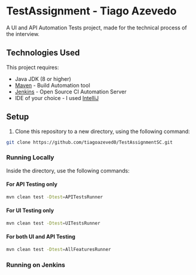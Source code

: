 # TestAssignment - Tiago Azevedo

A UI and API Automation Tests project, made for the technical process of the interview.

## Technologies Used

This project requires:
- Java JDK (8 or higher)
- [Maven](https://maven.apache.org/install.html) - Build Automation tool
- [Jenkins](https://www.jenkins.io/doc/book/installing/) - Open Source CI Automation Server
- IDE of your choice - I used [IntelliJ](https://www.jetbrains.com/idea/download/#section=windows)

## Setup

1. Clone this repository to a new directory, using the following command:

```bash
git clone https://github.com/tiagoazeved0/TestAssignmentSC.git
```

### Running Locally

Inside the directory, use the following commands: 

#### For API Testing only


```bash
mvn clean test -Dtest=APITestsRunner
```

#### For UI Testing only

```bash
mvn clean test -Dtest=UITestsRunner
```

#### For both UI and API Testing

```bash
mvn clean test -Dtest=AllFeaturesRunner
```

### Running on Jenkins


